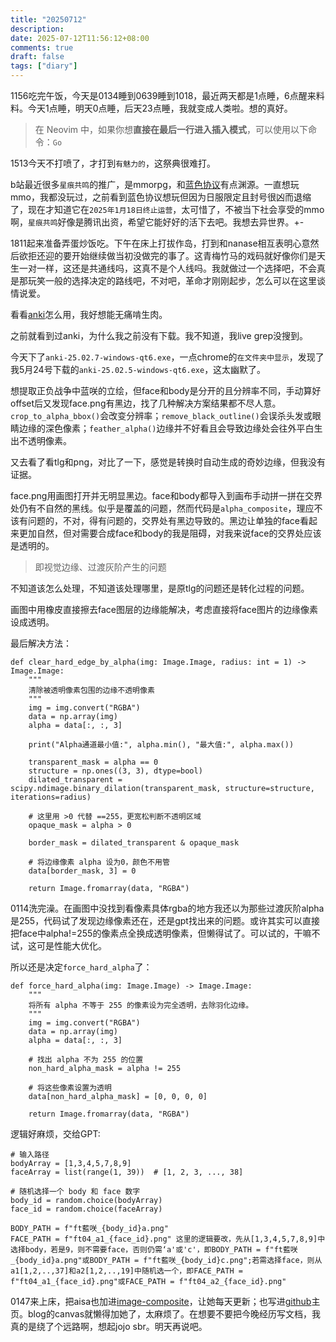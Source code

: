 ```yaml
--- 
title: "20250712" 
description: 
date: 2025-07-12T11:56:12+08:00 
comments: true 
draft: false 
tags: ["diary"]
---
```

1156吃完午饭，今天是0134睡到0639睡到1018，最近两天都是1点睡，6点醒来料料。今天1点睡，明天0点睡，后天23点睡，我就变成人类啦。想的真好。

> 在 Neovim 中，如果你想**直接在最后一行进入插入模式**，可以使用以下命令：`Go`

1513今天不打喷了，才打到`有魅力的`，这祭典很难打。

b站最近很多`星痕共鸣`的推广，是mmorpg，和[蓝色协议](https://zh.wikipedia.org/zh-cn/%E8%94%9A%E8%97%8D%E8%89%B2%E6%B3%95%E5%89%87)有点渊源。一直想玩mmo，我都没玩过，之前看到蓝色协议想玩但因为日服限定且封号很凶而退缩了，现在才知道它在`2025年1月18日终止运营`，太可惜了，不被当下社会享受的mmo啊，`星痕共鸣`好像是腾讯出资，希望它能好好的活下去吧。我想去异世界。+-

1811起来准备弄蛋炒饭吃。下午在床上打拔作岛，打到和nanase相互表明心意然后欲拒还迎的要开始继续做当初没做完的事了。这青梅竹马的戏码就好像你们是天生一对一样，这还是共通线吗，这真不是个人线吗。我就做过一个选择吧，不会真是那玩笑一般的选择决定的路线吧，不对吧，革命才刚刚起步，怎么可以在这里谈情说爱。

看看[anki](https://github.com/ankitects/anki)怎么用，我好想能无痛啃生肉。

之前就看到过anki，为什么我之前没有下载。我不知道，我live grep没搜到。

今天下了`anki-25.02.7-windows-qt6.exe`，一点chrome的`在文件夹中显示`，发现了我5月24号下载的`anki-25.02.5-windows-qt6.exe`，这太幽默了。

想提取正负战争中蓝咲的立绘，但face和body是分开的且分辨率不同，手动算好offset后又发现face.png有黑边，找了几种解决方案结果都不尽人意。`crop_to_alpha_bbox()`会改变分辨率；`remove_black_outline()`会误杀头发或眼睛边缘的深色像素；`feather_alpha()`边缘并不好看且会导致边缘处会往外平白生出不透明像素。

又去看了看tlg和png，对比了一下，感觉是转换时自动生成的奇妙边缘，但我没有证据。

face.png用画图打开并无明显黑边。face和body都导入到画布手动拼一拼在交界处仍有不自然的黑线。似乎是覆盖的问题，然而代码是`alpha_composite`，理应不该有问题的，不对，得有问题的，交界处有黑边导致的。黑边让单独的face看起来更加自然，但对需要合成face和body的我是阻碍，对我来说face的交界处应该是透明的。

> 即视觉边缘、过渡灰阶产生的问题

不知道该怎么处理，不知道该处理哪里，是原tlg的问题还是转化过程的问题。

画图中用橡皮直接擦去face图层的边缘能解决，考虑直接将face图片的边缘像素设成透明。

最后解决方法：
```
def clear_hard_edge_by_alpha(img: Image.Image, radius: int = 1) -> Image.Image:
    """
    清除被透明像素包围的边缘不透明像素
    """
    img = img.convert("RGBA")
    data = np.array(img)
    alpha = data[:, :, 3]

    print("Alpha通道最小值:", alpha.min(), "最大值:", alpha.max())

    transparent_mask = alpha == 0
    structure = np.ones((3, 3), dtype=bool)
    dilated_transparent = scipy.ndimage.binary_dilation(transparent_mask, structure=structure, iterations=radius)

    # 这里用 >0 代替 ==255，更宽松判断不透明区域
    opaque_mask = alpha > 0

    border_mask = dilated_transparent & opaque_mask

    # 将边缘像素 alpha 设为0，颜色不用管
    data[border_mask, 3] = 0

    return Image.fromarray(data, "RGBA")
```

0114洗完澡。在画图中没找到看像素具体rgba的地方我还以为那些过渡灰阶alpha是255，代码试了发现边缘像素还在，还是gpt找出来的问题。或许其实可以直接把face中alpha!=255的像素点全换成透明像素，但懒得试了。可以试的，干嘛不试，这可是性能大优化。

所以还是决定`force_hard_alpha`了：
```
def force_hard_alpha(img: Image.Image) -> Image.Image:
    """
    将所有 alpha 不等于 255 的像素设为完全透明，去除羽化边缘。
    """
    img = img.convert("RGBA")
    data = np.array(img)
    alpha = data[:, :, 3]

    # 找出 alpha 不为 255 的位置
    non_hard_alpha_mask = alpha != 255

    # 将这些像素设置为透明
    data[non_hard_alpha_mask] = [0, 0, 0, 0]

    return Image.fromarray(data, "RGBA")
```
    
逻辑好麻烦，交给GPT:
```
# 输入路径
bodyArray = [1,3,4,5,7,8,9]
faceArray = list(range(1, 39))  # [1, 2, 3, ..., 38]

# 随机选择一个 body 和 face 数字
body_id = random.choice(bodyArray)
face_id = random.choice(faceArray)

BODY_PATH = f"ft藍咲_{body_id}a.png"
FACE_PATH = f"ft04_a1_{face_id}.png" 这里的逻辑要改，先从[1,3,4,5,7,8,9]中选择body，若是9，则不需要face，否则仍需‘a'或'c'，即BODY_PATH = f"ft藍咲_{body_id}a.png"或BODY_PATH = f"ft藍咲_{body_id}c.png";若需选择face，则从a1[1,2,..,37]和a2[1,2,..,19]中随机选一个，即FACE_PATH = f"ft04_a1_{face_id}.png"或FACE_PATH = f"ft04_a2_{face_id}.png"
```

0147来上床，把aisa也加进[image-composite](https://github.com/xxfttkx/image-composite)，让她每天更新；也写进[github](https://github.com/xxfttkx/xxfttkx)主页。blog的canvas就懒得加她了，太麻烦了。在想要不要把今晚经历写文档，我真的是绕了个远路啊，想起jojo sbr。明天再说吧。
